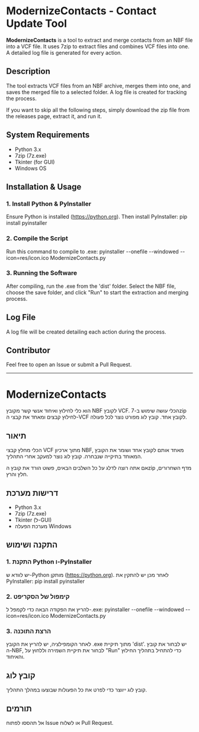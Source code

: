 # ModernizeContacts - Contact Update Tool


**ModernizeContacts** is a tool to extract and merge contacts from an NBF file into a VCF file.
It uses 7zip to extract files and combines VCF files into one.
A detailed log file is generated for every action.


## Description

The tool extracts VCF files from an NBF archive, merges them into one, and saves the merged file to a selected folder.
A log file is created for tracking the process.

If you want to skip all the following steps, simply download the zip file from the releases page, extract it, and run it.

## System Requirements

- Python 3.x
- 7zip (7z.exe)
- Tkinter (for GUI)
- Windows OS


## Installation & Usage

### 1. Install Python & PyInstaller

Ensure Python is installed (https://python.org).
Then install PyInstaller:
pip install pyinstaller


### 2. Compile the Script

Run this command to compile to .exe:
pyinstaller --onefile --windowed --icon=res/icon.ico ModernizeContacts.py


### 3. Running the Software

After compiling, run the .exe from the 'dist' folder.
Select the NBF file, choose the save folder, and click "Run" to start the extraction and merging process.


## Log File

A log file will be created detailing each action during the process.


## Contributor

Feel free to open an Issue or submit a Pull Request.


---

# ModernizeContacts


הוא כלי לחילוץ ואיחוד אנשי קשר מקובץ NBF לקובץ VCF.
הכלי עושה שימוש ב-7zip לחילוץ קבצים ומאחד את קבצי ה-VCF לקובץ אחד.
קובץ לוג מפורט נוצר לכל פעולה.


## תיאור

הכלי מחלץ קבצי VCF מתוך ארכיון NBF, מאחד אותם לקובץ אחד ושומר את הקובץ המאוחד בתיקייה שנבחרה.
קובץ לוג נוצר למעקב אחרי התהליך.

אם אתה רוצה לדלג על כל השלבים הבאים, פשוט הורד את קובץ הzip מדף השחרורים, חלץ והרץ.

## דרישות מערכת

- Python 3.x
- 7zip (7z.exe)
- Tkinter (ל-GUI)
- מערכת הפעלה Windows


## התקנה ושימוש

### 1. התקנת Python ו-PyInstaller

יש לוודא ש-Python מותקן (https://python.org).
לאחר מכן יש להתקין את PyInstaller:
pip install pyinstaller


### 2. קימפול של הסקריפט

להריץ את הפקודה הבאה כדי לקמפל ל-.exe:
pyinstaller --onefile --windowed --icon=res/icon.ico ModernizeContacts.py


### 3. הרצת התוכנה

לאחר הקומפילציה, יש להריץ את הקובץ .exe מתוך תיקיית 'dist'.
יש לבחור את קובץ ה-NBF, לבחור את תיקיית השמירה וללחוץ על "Run" כדי להתחיל בתהליך החילוץ והאיחוד.


## קובץ לוג

קובץ לוג ייווצר כדי לפרט את כל הפעולות שבוצעו במהלך התהליך.


## תורמים

אל תהססו לפתוח Issue או לשלוח Pull Request.

